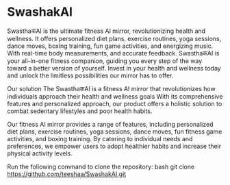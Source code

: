 # SwashakAI

SwasthaकAI is the ultimate fitness AI mirror, revolutionizing health and wellness. It offers personalized diet plans, exercise routines, yoga sessions, dance moves, boxing training, fun game activities, and energizing music. With real-time body measurements, and accurate feedback. SwasthaकAI is your all-in-one fitness companion, guiding you every step of the way toward a better version of yourself. Invest in your health and wellness today and unlock the limitless possibilities our mirror has to offer.

Our solution The SwasthaकAI is a fitness AI mirror that revolutionizes how individuals approach their health and wellness goals With its comprehensive features and personalized approach, our product offers a holistic solution to combat sedentary lifestyles and poor health habits.

Our fitness AI mirror provides a range of features, including personalized diet plans, exercise routines, yoga sessions, dance moves, fun fitness game activities, and boxing training. By catering to individual needs and preferences, we empower users to adopt healthier habits and increase their physical activity levels.


Run the following command to clone the repository:
bash
git clone https://github.com/teeshaa/SwashakAI.git
